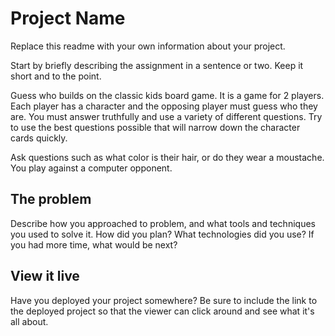 # Project Name

Replace this readme with your own information about your project.

Start by briefly describing the assignment in a sentence or two. Keep it short and to the point.

Guess who builds on the classic kids board game. It is a game for 2 players. Each player has a character and the opposing player must guess who they are. You must answer truthfully and use a variety of different questions. Try to use the best questions possible that will narrow down the character cards quickly.

Ask questions such as what color is their hair, or do they wear a moustache. You play against a computer opponent.  

## The problem

Describe how you approached to problem, and what tools and techniques you used to solve it. How did you plan? What technologies did you use? If you had more time, what would be next?

## View it live

Have you deployed your project somewhere? Be sure to include the link to the deployed project so that the viewer can click around and see what it's all about.
